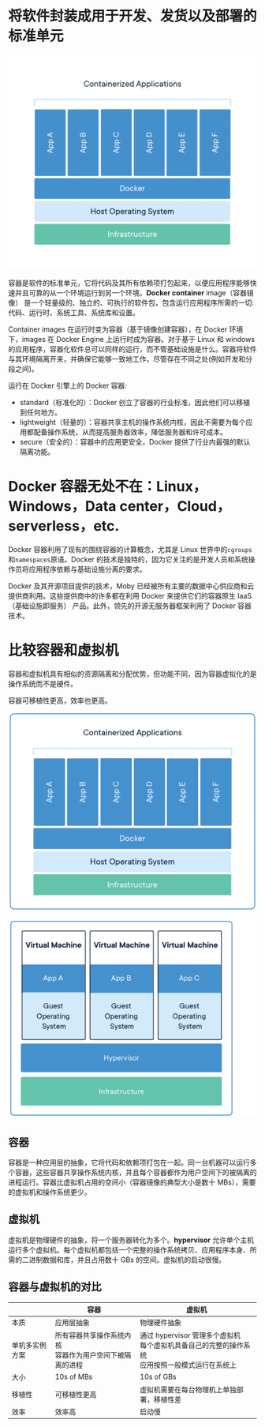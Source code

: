 # 将软件封装成用于开发、发货以及部署的标准单元

![container-what-is-container](../../../resource/DevOps/Docker/Basic-Conception/container-what-is-container.png)

容器是软件的标准单元，它将代码及其所有依赖项打包起来，以便应用程序能够快速并且可靠的从一个环境运行到另一个环境。**Docker container** image（容器镜像） 是一个轻量级的、独立的、可执行的软件包，包含运行应用程序所需的一切:代码、运行时、系统工具、系统库和设置。

Container images 在运行时变为容器（基于镜像创建容器），在 Docker 环境下，images 在 Docker Engine 上运行时成为容器。对于基于 Linux 和 windows 的应用程序，容器化软件总可以同样的运行，而不管基础设施是什么。容器将软件与其环境隔离开来，并确保它能够一致地工作，尽管存在不同之处(例如开发和分段之间)。

运行在 Docker 引擎上的 Docker 容器:

- standard（标准化的）：Docker 创立了容器的行业标准，因此他们可以移植到任何地方。
- lightweight（轻量的）：容器共享主机的操作系统内核，因此不需要为每个应用都配备操作系统，从而提高服务器效率，降低服务器和许可成本。
- secure（安全的）：容器中的应用更安全，Docker 提供了行业内最强的默认隔离功能。

# Docker 容器无处不在：Linux，Windows，Data center，Cloud，serverless，etc.

Docker 容器利用了现有的围绕容器的计算概念，尤其是 Linux 世界中的`cgroups`和`namespaces`原语。Docker 的技术是独特的，因为它关注的是开发人员和系统操作员将应用程序依赖与基础设施分离的要求。

Docker 及其开源项目提供的技术，Moby 已经被所有主要的数据中心供应商和云提供商利用。这些提供商中的许多都在利用 Docker 来提供它们的容器原生 IaaS（基础设施即服务） 产品。此外，领先的开源无服务器框架利用了 Docker 容器技术。

# 比较容器和虚拟机

容器和虚拟机具有相似的资源隔离和分配优势，但功能不同，因为容器虚拟化的是操作系统而不是硬件。

容器可移植性更高，效率也更高。

![docker-containerized-appliction-blue-border_2](../../../resource/DevOps/Docker/Basic-Conception/docker-containerized-appliction-blue-border_2.png)

![container-vm-whatcontainer_2](../../../resource/DevOps/Docker/Basic-Conception/container-vm-whatcontainer_2.png)

## 容器

容器是一种应用层的抽象，它将代码和依赖项打包在一起。同一台机器可以运行多个容器，这些容器共享操作系统内核，并且每个容器都作为用户空间下的被隔离的进程运行。容器比虚拟机占用的空间小（容器镜像的典型大小是数十 MBs），需要的虚拟机和操作系统更少。

## 虚拟机

虚拟机是物理硬件的抽象，将一个服务器转化为多个。**hypervisor** 允许单个主机运行多个虚拟机。每个虚拟机都包括一个完整的操作系统拷贝、应用程序本身、所需的二进制数据和库，并且占用数十 GBs 的空间。虚拟机的启动很慢。

## 容器与虚拟机的对比

|                | 容器                                                         | 虚拟机                                                       |
| -------------- | ------------------------------------------------------------ | ------------------------------------------------------------ |
| 本质           | 应用层抽象                                                   | 物理硬件抽象                                                 |
| 单机多实例方案 | 所有容器共享操作系统内核<br />容器作为用户空间下被隔离的进程 | 通过 hypervisor 管理多个虚拟机<br />每个虚拟机具备自己的完整的操作系统<br />应用按照一般模式运行在系统上 |
| 大小           | 10s of MBs                                                   | 10s of GBs                                                   |
| 移植性         | 可移植性更高                                                 | 虚拟机需要在每台物理机上单独部署，移植性差                   |
| 效率           | 效率高                                                       | 启动慢                                                       |

